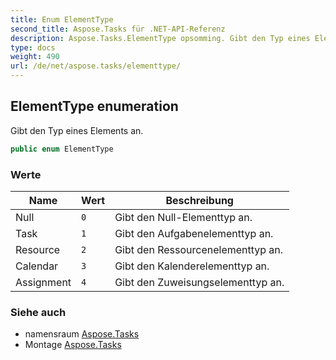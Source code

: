 ```yaml
---
title: Enum ElementType
second_title: Aspose.Tasks für .NET-API-Referenz
description: Aspose.Tasks.ElementType opsomming. Gibt den Typ eines Elements an.
type: docs
weight: 490
url: /de/net/aspose.tasks/elementtype/
---
```

## ElementType enumeration

Gibt den Typ eines Elements an.

```csharp
public enum ElementType
```

### Werte

| Name | Wert | Beschreibung |
| --- | --- | --- |
| Null | `0` | Gibt den Null-Elementtyp an. |
| Task | `1` | Gibt den Aufgabenelementtyp an. |
| Resource | `2` | Gibt den Ressourcenelementtyp an. |
| Calendar | `3` | Gibt den Kalenderelementtyp an. |
| Assignment | `4` | Gibt den Zuweisungselementtyp an. |

### Siehe auch

* namensraum [Aspose.Tasks](../../aspose.tasks/)
* Montage [Aspose.Tasks](../../)


